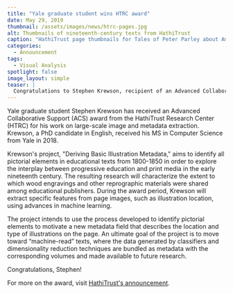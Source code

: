```yaml
---
title: "Yale graduate student wins HTRC award"
date: May 29, 2019
thumbnail: /assets/images/news/htrc-pages.jpg
alt: Thumbnails of nineteenth-century texts from HathiTrust
caption: "HathiTrust page thumbnails for Tales of Peter Parley about America. Photo credit: Stephen Krewson."
categories:
  - Announcement
tags:
  - Visual Analysis
spotlight: false
image_layout: simple
teaser: |
  Congratulations to Stephen Krewson, recipient of an Advanced Collaborative Support award from the HathiTrust Research Center. Krewson received the award to expand on his work with large-scale image and metadata extraction.
---
```

Yale graduate student Stephen Krewson has received an Advanced Collaborative Support (ACS) award from the HathiTrust Research Center (HTRC) for his work on large-scale image and metadata extraction. Krewson, a PhD candidate in English, received his MS in Computer Science from Yale in 2018.

Krewson's project, "Deriving Basic Illustration Metadata," aims to identify all pictorial elements in educational texts from 1800-1850 in order to explore the interplay between progressive education and print media in the early nineteenth century. The resulting research will characterize the extent to which wood engravings and other reprographic materials were shared among educational publishers. During the award period, Krewson will extract specific features from page images, such as illustration location, using advances in machine learning. 

The project intends to use the process developed to identify pictorial elements to motivate a new metadata field that describes the location and type of illustrations on the page. An ultimate goal of the project is to move toward “machine-read” texts, where the data generated by classifiers and dimensionality reduction techniques are bundled as metadata with the corresponding volumes and made available to future research.

Congratulations, Stephen!

For more on the award, visit <a href='https://www.hathitrust.org/hathitrust-research-center-awards-five-acs-projects' target='_blank'>HathiTrust's announcement</a>.
